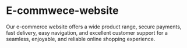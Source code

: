 # E-commwece-website
Our e-commerce website offers a wide product range, secure payments, fast delivery, easy navigation, and excellent customer support for a seamless, enjoyable, and reliable online shopping experience.
